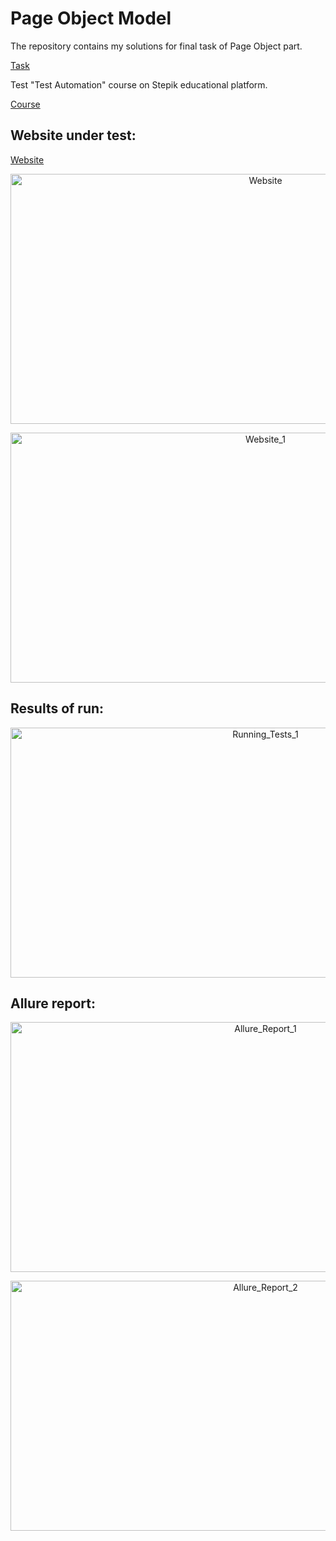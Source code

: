 # Page Object Model 
The repository contains my solutions for final task of Page Object part.

[Task](https://stepik.org/lesson/201964/step/14?unit=176022)

Test "Test Automation" course on Stepik educational platform.

[Course](https://stepik.org/course/575/info)


## Website under test:
[Website](http://selenium1py.pythonanywhere.com/en-gb/)


<p align="center">
    <img src="https://raw.githubusercontent.com/orlovsky-maya/Page_Object_Model_Test_Automation/main/Images/Website.png" alt="Website" height="400" width="800">

</p>

<p align="center">
    <img src="https://raw.githubusercontent.com/orlovsky-maya/Page_Object_Model_Test_Automation/main/Images/Website_1.png" alt="Website_1" height="400" width="800">

</p>


## Results of run:

<p align="center">
    <img src="https://raw.githubusercontent.com/orlovsky-maya/Page_Object_Model_Test_Automation/main/Images/Running_Tests_1.png" 
alt="Running_Tests_1" height="400" width="800">

</p>

## Allure report:

<p align="center">
    <img src="https://raw.githubusercontent.com/orlovsky-maya/Page_Object_Model_Test_Automation/main/Images/Allure_Report_1.png" 
alt="Allure_Report_1" height="400" width="800">

</p>

<p align="center">
    <img src="https://raw.githubusercontent.com/orlovsky-maya/Page_Object_Model_Test_Automation/main/Images/Allure_report_2.png" 
alt="Allure_Report_2" height="400" width="800">

</p>


